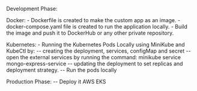 Development Phase:

Docker:
    - Dockerfile is created to make the custom app as an image.
    - docker-compose.yaml file is created to run the application locally.
    - Build the image and push it to DockerHub or any other private repository.

Kubernetes:
    - Running the Kubernetes Pods Locally using MiniKube and KubeCtl by:
    -- creating the deployment, services, configMap and secret
    -- open the external services by running the command: minikube service mongo-express-service
    -- updating the deployment to set replicas and deployment strategy.
    -- Run the pods locally 


Production Phase:
    -- Deploy it AWS EKS